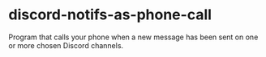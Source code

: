 # discord-notifs-as-phone-call
 Program that calls your phone when a new message has been sent on one or more chosen Discord channels.
